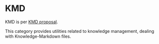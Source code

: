 # KMD

KMD is per [KMD proposal](https://www.totalimagine.com/Articles/KnowledgeMarkdown).

This category provides utilities related to knowledge management, dealing with Knowledge-Markdown files.